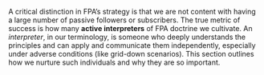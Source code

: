 A critical distinction in FPA’s strategy is that we are not content with having a large number of passive followers or subscribers. The true metric of success is how many **active interpreters** of FPA doctrine we cultivate. An _interpreter_, in our terminology, is someone who deeply understands the principles and can apply and communicate them independently, especially under adverse conditions (like grid-down scenarios). This section outlines how we nurture such individuals and why they are so important.
